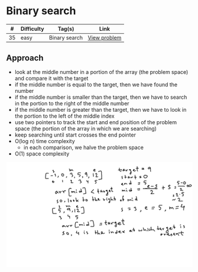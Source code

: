 # Binary search

| #   | Difficulty | Tag(s)        | Link                                                         |
| --- | ---------- | ------------- | ------------------------------------------------------------ |
| 35  | easy       | Binary search | [View problem](https://leetcode.com/problems/binary-search/) |

## Approach

- look at the middle number in a portion of the array (the problem space) and compare it with the target
- if the middle number is equal to the target, then we have found the number
- if the middle number is smaller than the target, then we have to search in the portion to the right of the middle number
- if the middle number is greater than the target, then we have to look in the portion to the left of the middle index
- use two pointers to track the start and end position of the problem space (the portion of the array in which we are searching)
- keep searching until start crosses the end pointer
- O(log n) time complexity
  - in each comparison, we halve the problem space
- O(1) space complexity

![](./binary-search.png)

